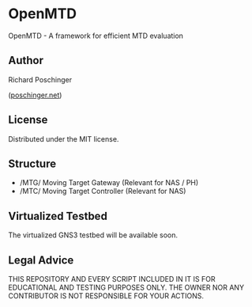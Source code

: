 # OpenMTD
OpenMTD - A framework for efficient MTD evaluation

## Author
Richard Poschinger 

([poschinger.net](https://poschinger.net))

## License

Distributed under the MIT license.

## Structure
* /MTG/ Moving Target Gateway (Relevant for NAS / PH)
* /MTC/ Moving Target Controller (Relevant for NAS)

## Virtualized Testbed
The virtualized GNS3 testbed will be available soon.

## Legal Advice
THIS REPOSITORY AND EVERY SCRIPT INCLUDED IN IT IS FOR EDUCATIONAL 
AND TESTING PURPOSES ONLY. THE OWNER NOR ANY CONTRIBUTOR IS NOT RESPONSIBLE
FOR YOUR ACTIONS.
